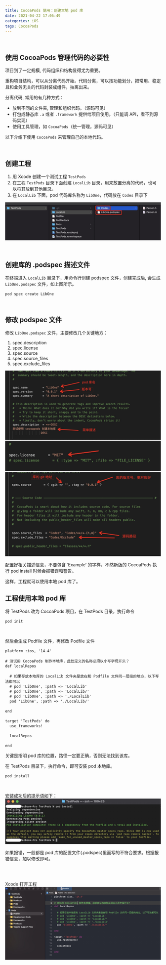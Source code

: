 ```yaml
---
title: CocoaPods 使用：创建本地 pod 库
date: 2021-04-22 17:06:49
categories: iOS
tags: CocoaPods
---
```


<br>

## 使用 CocoaPods 管理代码的必要性
项目到了一定规模, 代码组织和结构显得尤为重要。

重构项目结构，可以从分离代码开始。代码分离，可以按功能划分，把常用、稳定且和业务无关的代码封装成组件，抽离出来。

分离代码, 常用的有几种方式：

* 放到不同的文件夹, 管理和组织代码。（源码可见）
* 打包成静态库 `.a` 或者 `.framework` 提供给项目使用。（只能调 API，看不到源码实现）
* 使用工具管理，如 `CocoaPods`（统一管理，源码可见）

以下介绍下使用 `CocoaPods` 来管理自己的本地代码。

<br>

## 创建工程
1. 用 Xcode 创建一个测试工程 `TestPods`
2. 在工程 `TestPods` 目录下面创建 `LocalLib` 目录，用来放置分离的代码，也可以将其放到其他目录。
3. 在 `LocalLib` 下面，pod 代码库名称为 `LibOne`，代码放在 `Codes` 目录下

![cocoapods_use_0](/assets/img/cocoapods_use_0.jpg)


<br>

## 创建库的 .podspec 描述文件
在终端进入 `LocalLib` 目录下，用命令行创建 podspec 文件，创建完成后, 会生成 `LibOne.podspec` 文件，如上图所示。

```
pod spec create LibOne
```

<br>

## 修改 podspec 文件
修改 `LibOne.podspec` 文件，主要修改几个关键地方：

1. spec.description
2. spec.license
3. spec.source
4. spec.source_files
5. spec.exclude_files

![cocoapods_use_1](/assets/img/cocoapods_use_1.jpg)
![cocoapods_use_2](/assets/img/cocoapods_use_2.jpg)
![cocoapods_use_3](/assets/img/cocoapods_use_3.jpg)


配置好相关描述信息，不要包含 ‘Example’ 的字样，不然新版的 CocoaPods 执行 pod install 时候会报错误和警告。

这样，工程就可以使用本地 pod 库了。

## 工程使用本地 pod 库
将 TestPods 改为 CocoaPods 项目，在 TestPods 目录，执行命令

``` zsh
pod init
```

<br>

然后会生成 Podfile 文件，再修改 Podfile 文件


```
platform :ios, '14.4'

# 测试用 CocoaPods 制作本地库，此处定义的名称必须以小写字母开头？
def localRepos

  # 如果存放本地库的 LocalLib 文件夹是放在和 Podfile 文件同一层级的地方，以下写法都可以
  # pod 'LibOne', :path => 'LocalLib'
  # pod 'LibOne', :path => 'LocalLib/'
  # pod 'LibOne', :path => './LocalLib'
  pod 'LibOne', :path => './LocalLib/'

end

target 'TestPods' do
  use_frameworks!

  localRepos

end
```

关键是指明 pod 库的位置，路径一定要正确，否则无法找到该库。

在 TestPods 目录下，执行命令，即可安装 pod 本地库。

``` zsh
pod install
```

<br>

安装成功后的提示语如下：
![cocoapods_use_4](/assets/img/cocoapods_use_4.jpg)


如果报错，一般都是 pod 库的配置文件(.podspec)里面写的不符合要求。根据报错信息，加以修改即可。

<br>
<br>

Xcode 打开工程
![cocoapods_use_5](/assets/img/cocoapods_use_5.jpg)


